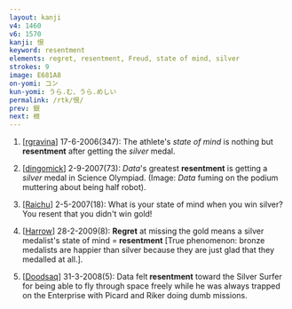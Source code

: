 ```yaml
---
layout: kanji
v4: 1460
v6: 1570
kanji: 恨
keyword: resentment
elements: regret, resentment, Freud, state of mind, silver
strokes: 9
image: E681A8
on-yomi: コン
kun-yomi: うら.む、うら.めしい
permalink: /rtk/恨/
prev: 銀
next: 根
---
```


1) [<a href="http://kanji.koohii.com/profile/rgravina">rgravina</a>] 17-6-2006(347): The athlete&#039;s <em>state of mind</em> is nothing but<strong> resentment</strong> after getting the <em>silver</em> medal.

2) [<a href="http://kanji.koohii.com/profile/dingomick">dingomick</a>] 2-9-2007(73): <em>Data</em>&#039;s greatest <strong>resentment</strong> is getting a <em>silver</em> medal in Science Olympiad. (Image: <em>Data</em> fuming on the podium muttering about being half robot).

3) [<a href="http://kanji.koohii.com/profile/Raichu">Raichu</a>] 2-5-2007(18): What is your state of mind when you win silver? You resent that you didn&#039;t win gold!

4) [<a href="http://kanji.koohii.com/profile/Harrow">Harrow</a>] 28-2-2009(8): <strong>Regret</strong> at missing the gold means a silver medalist&#039;s state of mind =<strong> resentment</strong> [True phenomenon: bronze medalists are happier than silver because they are just glad that they medalled at all.].

5) [<a href="http://kanji.koohii.com/profile/Doodsaq">Doodsaq</a>] 31-3-2008(5): Data felt<strong> resentment</strong> toward the Silver Surfer for being able to fly through space freely while he was always trapped on the Enterprise with Picard and Riker doing dumb missions.

